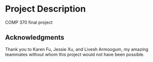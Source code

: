 # Project Description
COMP 370 final project 

## Acknowledgments
Thank you to Karen Fu, Jessie Xu, and Livesh Armoogum, my amazing teammates without whom this project would not have been possible.
